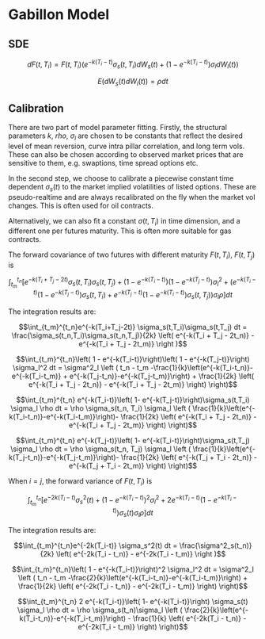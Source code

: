 <script>
MathJax = {
  tex: {
    inlineMath: [['$', '$'], ['\\(', '\\)']],
    displayMath: [ ['$$', '$$'], ['\\[', '\\]']
    ],
  },
  svg: {
    fontCache: 'global' 
  },
  jax: ["input/TeX","output/CommonHTML"]
};
</script>
<script type="text/javascript" id="MathJax-script" async
  src="https://cdn.jsdelivr.net/npm/mathjax@3/es5/tex-svg.js">
</script>

# Gabillon Model

## SDE

$$dF(t,T_i) = F(t,T_i)\left(e^{-k(T_i-t)} \sigma_s(t,T_i) d W_s(t) + \left(1- e^{-k(T_i-t)}\right) \sigma_l d W_l(t)\right)$$

$$E(dW_s(t)dW_l(t)) = \rho dt$$

## Calibration

There are two part of model parameter fitting. Firstly, the structural parameters $k$, $rho$, $\sigma_l$ are chosen to be constants that reflect the desired level of mean reversion, curve intra pillar correlation, and long term vols. These can also be chosen according to observed market prices that are sensitive to them, e.g. swaptions, time spread options etc. 

In the second step, we choose to calibrate a piecewise constant time dependent $\sigma_s(t)$ to the market implied volatilities of listed options. These are pseudo-realtime and are always recalibrated on the fly when the market vol changes. This is often used for oil contracts. 

Alternatively, we can also fit a constant $\sigma(t,T_i)$ in time dimension, and a different one per futures maturity. This is often more suitable for gas contracts. 

The forward covariance of two futures with different maturity $F(t,T_i)$, $F(t,T_j)$ is

$$\int_{t_m}^{t_n}\left[ e^{-k(T_i+T_j-2t )} \sigma_s(t,T_i) \sigma_s(t,T_j) + \left( 1 - e^{-k(T_i-t)}\right) \left( 1 - e^{-k(T_j-t)}\right)\sigma_l^2 + \left( e^{-k(T_i-t)}\left( 1- e^{-k(T_j-t)}\right)\sigma_s(t,T_i) + e^{-k(T_j-t)}\left( 1- e^{-k(T_i-t)}\right)\sigma_s(t,T_j) \right) \sigma_l  \rho \right] dt$$

The integration results are:

$$\int_{t_m}^{t_n}e^{-k(T_i+T_j-2t)} \sigma_s(t,T_i)\sigma_s(t,T_j) dt = \frac{\sigma_s(t_n,T_i)\sigma_s(t_n,T_j)}{2k} \left( e^{-k(T_i + T_j - 2t_n)} - e^{-k(T_i + T_j - 2t_m)} \right )$$

$$\int_{t_m}^{t_n}\left( 1 - e^{-k(T_i-t)}\right)\left( 1 - e^{-k(T_j-t)}\right) \sigma_l^2 dt = \sigma^2_l \left ( t_n - t_m -\frac{1}{k}\left(e^{-k(T_i-t_n)}-e^{-k(T_i-t_m)} + e^{-k(T_j-t_n)}-e^{-k(T_j-t_m)}\right) + \frac{1}{2k} \left( e^{-k(T_i + T_j - 2t_n)} - e^{-k(T_i + T_j - 2t_m)} \right) \right)$$

$$\int_{t_m}^{t_n} e^{-k(T_i-t)}\left( 1- e^{-k(T_j-t)}\right)\sigma_s(t,T_i) \sigma_l  \rho  dt = \rho  \sigma_s(t_n, T_i) \sigma_l \left ( \frac{1}{k}\left(e^{-k(T_i-t_n)}-e^{-k(T_i-t_m)}\right)- \frac{1}{2k} \left( e^{-k(T_i + T_j - 2t_n)} - e^{-k(T_i + T_j - 2t_m)} \right) \right)$$

$$\int_{t_m}^{t_n} e^{-k(T_j-t)}\left( 1- e^{-k(T_i-t)}\right)\sigma_s(t,T_j) \sigma_l  \rho  dt = \rho  \sigma_s(t_n, T_j) \sigma_l \left ( \frac{1}{k}\left(e^{-k(T_j-t_n)}-e^{-k(T_j-t_m)}\right)- \frac{1}{2k} \left( e^{-k(T_j + T_i - 2t_n)} - e^{-k(T_j + T_i - 2t_m)} \right) \right)$$


When $i = j$, the forward variance of $F(t,T_i)$ is

$$\int_{t_m}^{t_n}\left[ e^{-2k(T_i-t)} \sigma_s^2(t) + \left( 1 - e^{-k(T_i-t)}\right)^2 \sigma_l^2 + 2 e^{-k(T_i-t)}\left( 1- e^{-k(T_i-t)}\right) \sigma_s(t) \sigma_l  \rho \right] dt$$

The integration results are:

$$\int_{t_m}^{t_n}e^{-2k(T_i-t)} \sigma_s^2(t) dt = \frac{\sigma^2_s(t_n)}{2k} \left( e^{-2k(T_i - t_n)} - e^{-2k(T_i - t_m)} \right )$$

$$\int_{t_m}^{t_n}\left( 1 - e^{-k(T_i-t)}\right)^2 \sigma_l^2 dt = \sigma^2_l \left ( t_n - t_m -\frac{2}{k}\left(e^{-k(T_i-t_n)}-e^{-k(T_i-t_m)}\right) + \frac{1}{2k} \left( e^{-2k(T_i - t_n)} - e^{-2k(T_i - t_m)} \right) \right)$$

$$\int_{t_m}^{t_n} 2 e^{-k(T_i-t)}\left( 1- e^{-k(T_i-t)}\right) \sigma_s(t) \sigma_l  \rho  dt = \rho \sigma_s(t_n)\sigma_l \left ( \frac{2}{k}\left(e^{-k(T_i-t_n)}-e^{-k(T_i-t_m)}\right) - \frac{1}{k} \left( e^{-2k(T_i - t_n)} - e^{-2k(T_i - t_m)} \right) \right)$$
